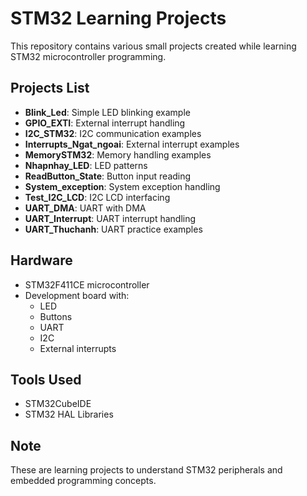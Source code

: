 # STM32 Learning Projects

This repository contains various small projects created while learning STM32 microcontroller programming.

## Projects List

- **Blink_Led**: Simple LED blinking example
- **GPIO_EXTI**: External interrupt handling
- **I2C_STM32**: I2C communication examples
- **Interrupts_Ngat_ngoai**: External interrupt examples
- **MemorySTM32**: Memory handling examples
- **Nhapnhay_LED**: LED patterns
- **ReadButton_State**: Button input reading
- **System_exception**: System exception handling
- **Test_I2C_LCD**: I2C LCD interfacing
- **UART_DMA**: UART with DMA
- **UART_Interrupt**: UART interrupt handling
- **UART_Thuchanh**: UART practice examples

## Hardware

- STM32F411CE microcontroller
- Development board with:
  - LED
  - Buttons
  - UART
  - I2C
  - External interrupts

## Tools Used

- STM32CubeIDE
- STM32 HAL Libraries

## Note

These are learning projects to understand STM32 peripherals and embedded programming concepts.